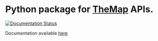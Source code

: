# Python package for [TheMap](https://themap.net) APIs.

[![Documentation Status](https://readthedocs.org/projects/themap/badge/?version=latest)](https://themap.readthedocs.io/en/latest/?badge=latest)

Documentation available [here](https://themap.readthedocs.io/en/latest/)